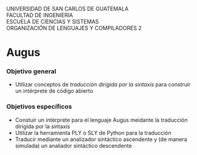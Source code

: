 UNIVERSIDAD DE SAN CARLOS DE GUATEMALA <br>
FACULTAD DE INGENIERIA <br>
ESCUELA DE CIENCIAS Y SISTEMAS <br>
ORGANIZACIÓN DE LENGUAJES Y COMPILADORES 2 <br>

# Augus
### Objetivo general
<ul>
    <li>Utilizar conceptos de <i>traducción dirigida por la sintaxis</i> para construir un intérprete de código abierto </li>
</ul>

### Objetivos específicos
<ul>
    <li> Constuir un intérprete para el lenguaje Augus meidante la traducción dirigida por la sintaxis </li>
    <li> Utilizar la herramienta PLY o SLY de Python para la traducción </li>
    <li> Traducir mediante un analizador sintáctico ascendente y (de manera simulada) un analiador sintáctico descendente </li>
</ul>


